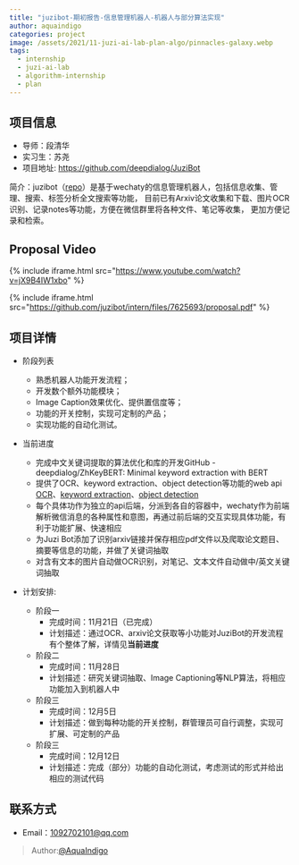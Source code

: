 ```yaml
---
title: "juzibot-期初报告-信息管理机器人-机器人与部分算法实现"
author: aquaindigo
categories: project
image: /assets/2021/11-juzi-ai-lab-plan-algo/pinnacles-galaxy.webp
tags:
  - internship
  - juzi-ai-lab
  - algorithm-internship
  - plan
---
```


## 项目信息

- 导师：段清华
- 实习生：苏尧
- 项目地址: <https://github.com/deepdialog/JuziBot>

简介：juzibot（[repo](https://github.com/deepdialog/JuziBot)）是基于wechaty的信息管理机器人，包括信息收集、管理、搜索、标签分析全文搜索等功能，
目前已有Arxiv论文收集和下载、图片OCR识别、记录notes等功能，方便在微信群里将各种文件、笔记等收集，
更加方便记录和检索。

## Proposal Video

{% include iframe.html src="https://www.youtube.com/watch?v=jX9B4IW1xbo" %}

{% include iframe.html src="https://github.com/juzibot/intern/files/7625693/proposal.pdf" %}

## 项目详情

- 阶段列表
  - 熟悉机器人功能开发流程；
  - 开发数个额外功能模块；
  - Image Caption效果优化、提供置信度等；
  - 功能的开关控制，实现可定制的产品；
  - 实现功能的自动化测试。

- 当前进度
  - 完成中文关键词提取的算法优化和库的开发GitHub - deepdialog/ZhKeyBERT: Minimal keyword extraction with BERT
  - 提供了OCR、keyword extraction、object detection等功能的web api [OCR](https://github.com/deepdialog/docker-ocr-api)、[keyword extraction](https://github.com/deepdialog/docker-keywords-api)、[object detection](https://github.com/juzibot/object-detect-api)
  - 每个具体功作为独立的api后端，分派到各自的容器中，wechaty作为前端解析微信消息的各种属性和意图，再通过前后端的交互实现具体功能，有利于功能扩展、快速相应
  - 为Juzi Bot添加了识别arxiv链接并保存相应pdf文件以及爬取论文题目、摘要等信息的功能，并做了关键词抽取
  - 对含有文本的图片自动做OCR识别，对笔记、文本文件自动做中/英文关键词抽取

- 计划安排:
  - 阶段一
    - 完成时间：11月21日（已完成）
    - 计划描述：通过OCR、arxiv论文获取等小功能对JuziBot的开发流程有个整体了解，详情见**当前进度**
  - 阶段二
    - 完成时间：11月28日
    - 计划描述：研究关键词抽取、Image Captioning等NLP算法，将相应功能加入到机器人中
  - 阶段三
    - 完成时间：12月5日
    - 计划描述：做到每种功能的开关控制，群管理员可自行调整，实现可扩展、可定制的产品
  - 阶段三
    - 完成时间：12月12日
    - 计划描述：完成（部分）功能的自动化测试，考虑测试的形式并给出相应的测试代码

## 联系方式

- Email：1092702101@qq.com

> Author:[@AquaIndigo](https://github.com/AquaIndigo)
